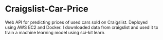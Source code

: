# Craigslist-Car-Price
Web API for predicting prices of used cars sold on Craigslist.  Deployed using AWS EC2 and Docker.  I downloaded data from craigslist and used it to train a machine learning model using sci-kit learn.   
